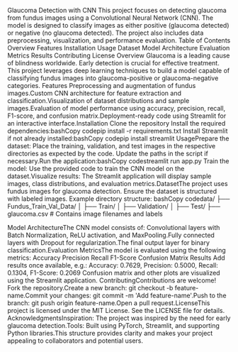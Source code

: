 Glaucoma Detection with CNN This project focuses on detecting glaucoma from fundus images using a Convolutional Neural Network (CNN). The model is designed to classify images as either positive (glaucoma detected) or negative (no glaucoma detected). The project also includes data preprocessing, visualization, and performance evaluation.
Table of Contents Overview Features Installation Usage Dataset Model Architecture Evaluation Metrics Results Contributing License Overview Glaucoma is a leading cause of blindness worldwide. Early detection is crucial for effective treatment. This project leverages deep learning techniques to build a model capable of classifying fundus images into glaucoma-positive or glaucoma-negative categories.
Features Preprocessing and augmentation of fundus images.Custom CNN architecture for feature extraction and classification.Visualization of dataset distributions and sample images.Evaluation of model performance using accuracy, precision, recall, F1-score, and confusion matrix.Deployment-ready code using Streamlit for an interactive interface.Installation Clone the repository
Install the required dependencies:bashCopy codepip install -r requirements.txt
Install Streamlit if not already installed:bashCopy codepip install streamlit
UsagePrepare the dataset: Place the training, validation, and test images in the respective directories as expected by the code. Update the paths in the script if necessary.Run the application:bashCopy codestreamlit run app.py
Train the model: Use the provided code to train the CNN model on the dataset.Visualize results: The Streamlit application will display sample images, class distributions, and evaluation metrics.DatasetThe project uses fundus images for glaucoma detection. Ensure the dataset is structured with labeled images.
Example directory structure:
bashCopy codedata/
├── Fundus_Train_Val_Data/
│   ├── Train/
│   ├── Validation/
│   ├── Test/
├── glaucoma.csv  # Contains image filenames and labels

Model ArchitectureThe CNN model consists of:
Convolutional layers with Batch Normalization, ReLU activation, and MaxPooling.Fully connected layers with Dropout for regularization.The final output layer for binary classification.Evaluation MetricsThe model is evaluated using the following metrics:
Accuracy Precision Recall F1-Score Confusion Matrix Results Add results once available, e.g.:
Accuracy: 0.7629, Precision: 0.5000, Recall: 0.1304, F1-Score: 0.2069 Confusion matrix and other plots are visualized using the Streamlit application.
ContributingContributions are welcome!
Fork the repository.Create a new branch: git checkout -b feature-name.Commit your changes: git commit -m 'Add feature-name'.Push to the branch: git push origin feature-name.Open a pull request.LicenseThis project is licensed under the MIT License. See the LICENSE file for details.
AcknowledgmentsInspiration: The project was inspired by the need for early glaucoma detection.Tools: Built using PyTorch, Streamlit, and supporting Python libraries.This structure provides clarity and makes your project appealing to collaborators and potential users.
